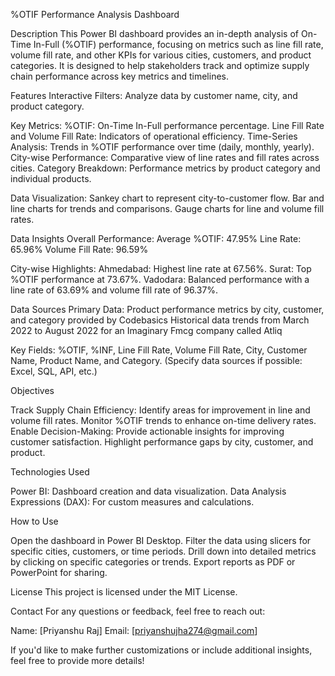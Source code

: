 
%OTIF Performance Analysis Dashboard

Description
This Power BI dashboard provides an in-depth analysis of On-Time In-Full (%OTIF) performance, focusing on metrics such as line fill rate, volume fill rate, and other KPIs for various cities, customers, and product categories. It is designed to help stakeholders track and optimize supply chain performance across key metrics and timelines.

Features
Interactive Filters: Analyze data by customer name, city, and product category.

Key Metrics:
%OTIF: On-Time In-Full performance percentage.
Line Fill Rate and Volume Fill Rate: Indicators of operational efficiency.
Time-Series Analysis: Trends in %OTIF performance over time (daily, monthly, yearly).
City-wise Performance: Comparative view of line rates and fill rates across cities.
Category Breakdown: Performance metrics by product category and individual products.

Data Visualization:
Sankey chart to represent city-to-customer flow.
Bar and line charts for trends and comparisons.
Gauge charts for line and volume fill rates.

Data Insights
Overall Performance:
Average %OTIF: 47.95%
Line Rate: 65.96%
Volume Fill Rate: 96.59%

City-wise Highlights:
Ahmedabad: Highest line rate at 67.56%.
Surat: Top %OTIF performance at 73.67%.
Vadodara: Balanced performance with a line rate of 63.69% and volume fill rate of 96.37%.

Data Sources
Primary Data:
Product performance metrics by city, customer, and category provided by Codebasics
Historical data trends from March 2022 to August 2022 for an Imaginary Fmcg company called Atliq

Key Fields:
%OTIF, %INF, Line Fill Rate, Volume Fill Rate, City, Customer Name, Product Name, and Category.
(Specify data sources if possible: Excel, SQL, API, etc.)

Objectives

Track Supply Chain Efficiency:
Identify areas for improvement in line and volume fill rates.
Monitor %OTIF trends to enhance on-time delivery rates.
Enable Decision-Making:
Provide actionable insights for improving customer satisfaction.
Highlight performance gaps by city, customer, and product.


Technologies Used

Power BI: Dashboard creation and data visualization.
Data Analysis Expressions (DAX): For custom measures and calculations.


How to Use

Open the dashboard in Power BI Desktop.
Filter the data using slicers for specific cities, customers, or time periods.
Drill down into detailed metrics by clicking on specific categories or trends.
Export reports as PDF or PowerPoint for sharing.

License
This project is licensed under the MIT License.

Contact
For any questions or feedback, feel free to reach out:

Name: [Priyanshu Raj]
Email: [priyanshujha274@gmail.com]

If you'd like to make further customizations or include additional insights, feel free to provide more details!
